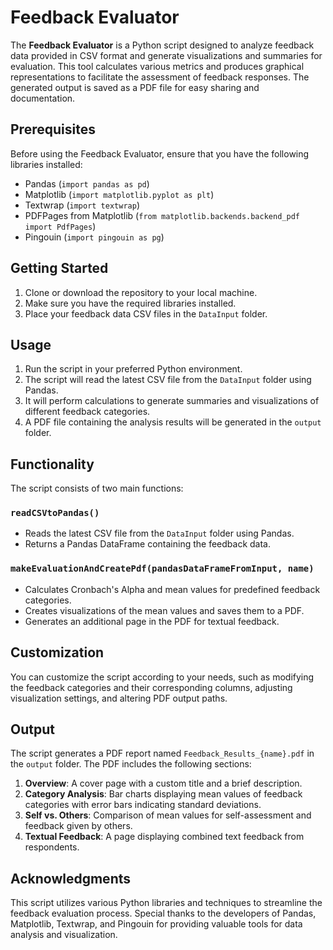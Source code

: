 # Feedback Evaluator

The **Feedback Evaluator** is a Python script designed to analyze feedback data provided in CSV format and generate visualizations and summaries for evaluation. This tool calculates various metrics and produces graphical representations to facilitate the assessment of feedback responses. The generated output is saved as a PDF file for easy sharing and documentation.

## Prerequisites

Before using the Feedback Evaluator, ensure that you have the following libraries installed:

- Pandas (`import pandas as pd`)
- Matplotlib (`import matplotlib.pyplot as plt`)
- Textwrap (`import textwrap`)
- PDFPages from Matplotlib (`from matplotlib.backends.backend_pdf import PdfPages`)
- Pingouin (`import pingouin as pg`)

## Getting Started

1. Clone or download the repository to your local machine.
2. Make sure you have the required libraries installed.
3. Place your feedback data CSV files in the `DataInput` folder.

## Usage

1. Run the script in your preferred Python environment.
2. The script will read the latest CSV file from the `DataInput` folder using Pandas.
3. It will perform calculations to generate summaries and visualizations of different feedback categories.
4. A PDF file containing the analysis results will be generated in the `output` folder.

## Functionality

The script consists of two main functions:

### `readCSVtoPandas()`

- Reads the latest CSV file from the `DataInput` folder using Pandas.
- Returns a Pandas DataFrame containing the feedback data.

### `makeEvaluationAndCreatePdf(pandasDataFrameFromInput, name)`

- Calculates Cronbach's Alpha and mean values for predefined feedback categories.
- Creates visualizations of the mean values and saves them to a PDF.
- Generates an additional page in the PDF for textual feedback.

## Customization

You can customize the script according to your needs, such as modifying the feedback categories and their corresponding columns, adjusting visualization settings, and altering PDF output paths.

## Output

The script generates a PDF report named `Feedback_Results_{name}.pdf` in the `output` folder. The PDF includes the following sections:

1. **Overview**: A cover page with a custom title and a brief description.
2. **Category Analysis**: Bar charts displaying mean values of feedback categories with error bars indicating standard deviations.
3. **Self vs. Others**: Comparison of mean values for self-assessment and feedback given by others.
4. **Textual Feedback**: A page displaying combined text feedback from respondents.

## Acknowledgments

This script utilizes various Python libraries and techniques to streamline the feedback evaluation process. Special thanks to the developers of Pandas, Matplotlib, Textwrap, and Pingouin for providing valuable tools for data analysis and visualization.
